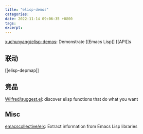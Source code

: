 ```yaml
---
title: "elisp-demos"
categories: 
date: 2022-11-14 09:06:35 +0800
tags: 
excerpt: 
---
```



[xuchunyang/elisp-demos](https://github.com/xuchunyang/elisp-demos): Demonstrate [[Emacs Lisp]] [[API]]s


## 联动

[[elisp-depmap]]

## 竞品

[Wilfred/suggest.el](https://github.com/Wilfred/suggest.el): discover elisp functions that do what you want


## Misc

[emacscollective/elx](https://github.com/emacscollective/elx): Extract information from Emacs Lisp libraries



